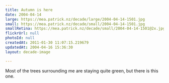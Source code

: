 ```yaml
---
title: Autumn is here
date: 2004-04-14
large: https://mea.patrick.nz/decade/large/2004-04-14-1501.jpg
small: https://mea.patrick.nz/decade/small/2004-04-14-1501.jpg
smallRetina: https://mea.patrick.nz/decade/small/2004-04-14-1501@2x.jpg
flickrUrl: null
photoId: null
createdAt: 2011-01-30 11:07:15.219679
updatedAt: 2004-04-16 15:36:30
layout: decade-image

---
```

Most of the trees surrounding me are staying quite green, but there is this one.

